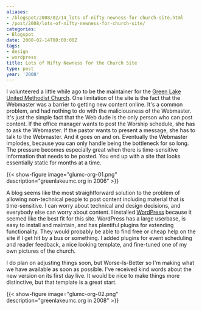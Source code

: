 ```yaml
---
aliases:
- /blogspot/2008/02/14_lots-of-nifty-newness-for-church-site.html
- /post/2008/lots-of-nifty-newness-for-church-site/
categories:
- Blogspot
date: 2008-02-14T00:00:00Z
tags:
- design
- wordpress
title: Lots of Nifty Newness for the Church Site
type: post
year: '2008'
---
```


I volunteered a little while ago to be the maintainer for the <a href="http://greenlakeumc.org/">Green Lake
United Methodist Church</a>. One limitation of the site is the fact that the Webmaster was a barrier to
getting new content online. It's a common problem, and had nothing to do with the maliciousness of the
Webmaster. It's just the simple fact that the Web dude is the only person who can post content. If the office
manager wants to post the Worship schedule, she has to ask the Webmaster. If the pastor wants to present a
message, she has to talk to the Webmaster. And it goes on and on. Eventually the Webmaster implodes, because
you can only handle being the bottleneck for so long. The pressure becomes especially great when there is
time-sensitive information that needs to be posted. You end up with a site that looks essentially static for
months at a time.

<!--more-->

{{< show-figure image="glumc-org-01.png" description="greenlakeumc.org in 2006" >}}

<p>A blog seems like the most straightforward solution to the problem of allowing non-technical people to post content including material that is time-sensitive. I can worry about technical and design decisions, and everybody else can worry about content. I installed <a href="http://wordpress.org/">WordPress</a> because it seemed like the best fit for this site. WordPress has a large userbase, is easy to install and maintain, and has plentiful plugins for extending functionality. They would probably be able to find free or cheap help on the site if I get hit by a bus or something. I added plugins for event scheduling and reader feedback, a nice looking template, and fine-tuned one of my own pictures of the church.</p>

<p>I do plan on adjusting things soon, but Worse-Is-Better so I'm making what we have available as soon as possible. I've received kind words about the new version on its first day live. It would be nice to make things more distinctive, but that template is a great start.</p>

{{< show-figure image="glumc-org-02.png" description="greenlakeumc.org in 2008" >}}
